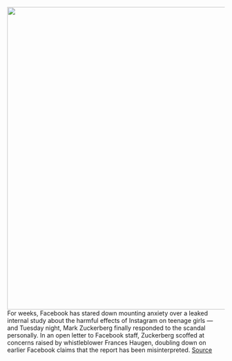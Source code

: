 <img src='https://cdn.vox-cdn.com/thumbor/-DIgoQ9j7kGlGn09aXg0ss_Zugo=/0x0:2040x1360/1200x800/filters:focal(857x517:1183x843)/cdn.vox-cdn.com/uploads/chorus_image/image/69960216/acastro_190919_1777_instagram_0001.0.0.jpg' width='700px' /><br/>
For weeks, Facebook has stared down mounting anxiety over a leaked internal study about the harmful effects of Instagram on teenage girls — and Tuesday night, Mark Zuckerberg finally responded to the scandal personally. In an open letter to Facebook staff, Zuckerberg scoffed at concerns raised by whistleblower Frances Haugen, doubling down on earlier Facebook claims that the report has been misinterpreted.
<a href='https://www.theverge.com/2021/10/6/22712927/facebook-instagram-teen-mental-health-research'> Source <a/>